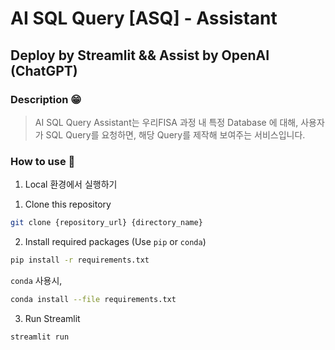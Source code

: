 # AI SQL Query **[ASQ]**  - Assistant

## Deploy by Streamlit && Assist by OpenAI (ChatGPT)

### Description 😁

> AI SQL Query Assistant는 우리FISA 과정 내 특정 Database 에 대해, 
> 사용자가 SQL Query를 요청하면, 
> 해당 Query를 제작해 보여주는 서비스입니다.

### How to use 🤔

1. Local 환경에서 실행하기

  1) Clone this repository

  ```bash
  git clone {repository_url} {directory_name}
  ```

  2) Install required packages (Use `pip` or `conda`)

  ```bash
  pip install -r requirements.txt
  ```
  
  `conda` 사용시,
  
  ```bash
  conda install --file requirements.txt
  ```

  3) Run Streamlit

  ```bash
  streamlit run 
